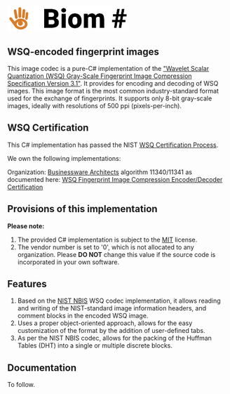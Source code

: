 ![Logo](https://github.com/BiomSharp/BiomSharp/blob/master/.branding/logo/github_logo.png)
######

## WSQ-encoded fingerprint images

This image codec is a pure-C# implementation of the <a href="https://www.nist.gov/itl/iad/image-group/wsq-bibliography" target="_blank">"Wavelet Scalar Quantization (WSQ) Gray-Scale Fingerprint Image Compression Specification Version 3.1"</a>. It provides for encoding and decoding of WSQ images. This image format is the most common industry-standard format used for the exchange of fingerprints. It supports only 8-bit gray-scale images, ideally with resolutions of 500 ppi (pixels-per-inch).

## WSQ Certification

This C# implementation has passed the NIST <a href="https://www.nist.gov/programs-projects/wsq-certification-procedure" target="_blank">WSQ Certification Process</a>.

We own the following implementations:

Organization: <a href="https://bzw.co.za" target="_blank">Businessware Architects</a> algorithm 11340/11341 as documented here: <a href="https://fbibiospecs.fbi.gov/certifications-1/wsq" target="_blank">WSQ Fingerprint Image Compression Encoder/Decoder Certification</a>

## Provisions of this implementation

**Please note:**
1. The provided C# implementation is subject to the <a href="https://github.com/BiomSharp/BiomSharp/blob/master/LICENSE.txt" target="_blank">MIT</a> license.
1. The vendor number is set to '0', which is not allocated to any organization. Please **DO NOT** change this value if the source code is incorporated in your own software.

## Features
1. Based on the <a href="https://www.nist.gov/services-resources/software/nist-biometric-image-software-nbis" target="_blank">NIST NBIS</a> WSQ codec implementation, it allows reading and writing of the NIST-standard image information headers, and comment blocks in the encoded WSQ image.
1. Uses a proper object-oriented approach, allows for the easy customization of the format by the addition of user-defined tabs.
1. As per the NIST NBIS codec, allows for the packing of the Huffman Tables (DHT) into a single or multiple discrete blocks.

## Documentation

To follow.
